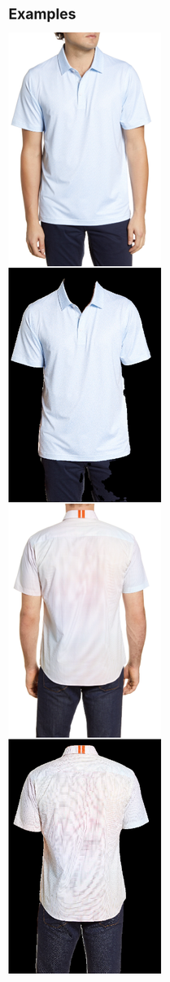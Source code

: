 # Examples

<img src="assets/sample%231.jpg" alt="sample 1" width="300"/>
<img src="assets/output%231.jpg" alt="output 1" width="300"/>
<img src="assets/sample%232.jpg" alt="sample 2" width="300"/>
<img src="assets/output%232.jpg" alt="output 2" width="300"/>